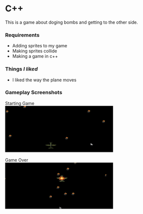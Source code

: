 # C++
This is a game about doging bombs and getting to the other side.

### __Requirements__
- Adding sprites to my game
- Making sprites collide
- Making a game in c++

### __Things *I liked*__
- I liked the way the plane moves

### __Gameplay Screenshots__
Starting Game<br>
<img src="https://github.com/Nishant12347/C_plusplus/blob/main/GameProgramsCpp/Game%20screenshots/Screenshot%201.png" width="350" height="150">


Game Over<br>
<img src="https://github.com/Nishant12347/C_plusplus/blob/main/GameProgramsCpp/Game%20screenshots/Screenshot%202.png" width="350" height="150">

